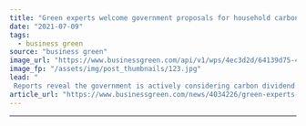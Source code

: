 ```yaml
---
title: "Green experts welcome government proposals for household carbon dividend"
date: "2021-07-09"
tags: 
  - business green
source: "business green"
image_url: "https://www.businessgreen.com/api/v1/wps/4ec3d2d/64139d75-4279-484e-9502-d48c0b023d93/10/gasfuel-350x250-185x114.jpg"
image_fp: "/assets/img/post_thumbnails/123.jpg"
lead: "
 Reports reveal the government is actively considering carbon dividend plans that would help lower income households cope with any increase in energy bills ..."
article_url: "https://www.businessgreen.com/news/4034226/green-experts-welcome-government-proposals-household-carbon-dividend"
---
```


---
